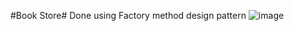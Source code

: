 #Book Store#
Done using Factory method design pattern
![image](https://github.com/user-attachments/assets/97f0c9f6-c4da-4d51-b64c-5844cc8e2cee)
